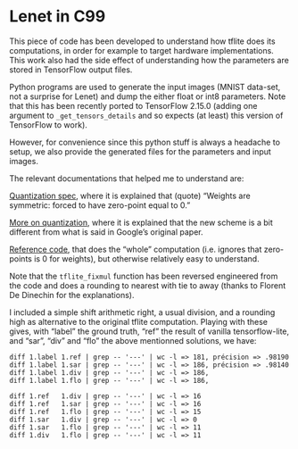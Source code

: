 # Lenet in C99

This piece of code has been developed to understand how tflite does its computations, in order for example to target hardware implementations.
This work also had the side effect of understanding how the parameters are stored in TensorFlow output files.

Python programs are used to generate the input images (MNIST data-set, not a surprise for Lenet) and dump the either float or int8 parameters.
Note that this has been recently ported to TensorFlow 2.15.0 (adding one argument to `_get_tensors_details` and so expects (at least) this version of TensorFlow to work).

However, for convenience since this python stuff is always a headache to setup, we also provide the generated files for the parameters and input images.


The relevant documentations that helped me to understand are:

[Quantization spec](https://www.tensorflow.org/lite/performance/quantization_spec), where it is explained that (quote) “Weights are symmetric: forced to have zero-point equal to 0.”

[More on quantization](https://github.com/google/gemmlowp/blob/master/doc/quantization.md), where it is explained that the new scheme is a bit different from what is said in Google’s original paper.

[Reference code](https://github.com/tensorflow/tflite-micro/blob/main/tensorflow/lite/kernels/internal/reference/conv.h#L101), that does the “whole” computation (i.e. ignores that zero-points is 0 for weights), but otherwise relatively easy to understand.

Note that the `tflite_fixmul` function has been reversed engineered from the code
and does a rounding to nearest with tie to away (thanks to Florent De Dinechin for the explanations).

I included a  simple shift arithmetic right, a usual division, and a rounding high as alternative to the original tflite computation.
Playing with these gives, with “label” the ground truth, “ref” the result of vanilla tensorflow-lite, and “sar”, “div” and “flo” the above mentionned solutions, we have: 
```
diff 1.label 1.ref | grep -- '---' | wc -l => 181, précision => .98190
diff 1.label 1.sar | grep -- '---' | wc -l => 186, précision => .98140
diff 1.label 1.div | grep -- '---' | wc -l => 186,
diff 1.label 1.flo | grep -- '---' | wc -l => 186,

diff 1.ref   1.div | grep -- '---' | wc -l => 16
diff 1.ref   1.sar | grep -- '---' | wc -l => 16
diff 1.ref   1.flo | grep -- '---' | wc -l => 15
diff 1.sar   1.div | grep -- '---' | wc -l => 0
diff 1.sar   1.flo | grep -- '---' | wc -l => 11
diff 1.div   1.flo | grep -- '---' | wc -l => 11
```
